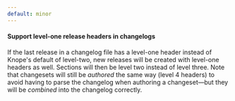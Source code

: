 ```yaml
---
default: minor
---
```


#### Support level-one release headers in changelogs

If the last release in a changelog file has a level-one header instead of Knope's default of level-two, new releases will be created with level-one headers as well. Sections will then be level two instead of level three. Note that changesets will still be _authored_ the same way (level 4 headers) to avoid having to parse the changelog when authoring a changeset—but they will be _combined_ into the changelog correctly.
